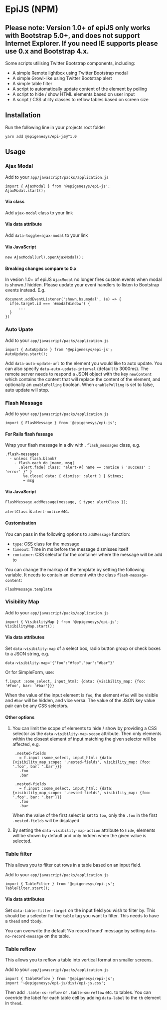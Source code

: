 # EpiJS (NPM)

## **Please note: Version 1.0+ of epiJS only works with Bootstrap 5.0+, and does not support Internet Explorer. If you need IE supports please use 0.x and Bootstrap 4.x.**

Some scripts utilising Twitter Bootstrap components, including:

* A simple Remote lightbox using Twitter Bootstrap modal
* A simple Growl-like using Twitter Bootstrap alert
* A simple table filter
* A script to automatically update content of the element by polling
* A script to hide / show HTML elements based on user input
* A script / CSS utility classes to reflow tables based on screen size

## Installation

Run the following line in your projects root folder

    yarn add @epigenesys/epi-js@^1.0

## Usage

### Ajax Modal
Add to your `app/javascript/packs/application.js`

    import { AjaxModal } from '@epigenesys/epi-js';
    AjaxModal.start();

#### Via class
Add `ajax-modal` class to your link

#### Via data attribute
Add `data-toggle=ajax-modal` to your link

#### Via JavaScript
    new AjaxModal(url).openAjaxModal();

#### **Breaking changes compare to 0.x**
In vesion 1.0+ of epiJS `AjaxModal` no longer fires custom events when modal is shown / hidden. Please update your event handlers to listen to Bootstrap events instead. E.g.

    document.addEventListener('shown.bs.modal', (e) => {
      if(e.target.id === '#modalWindow') {
          ...
      }
    })

### Auto Upate
Add to your `app/javascript/packs/application.js`

    import { AutoUpdate } from '@epigenesys/epi-js';
    AutoUpdate.start();

Add `data-auto-update-url` to the element you would like to auto update. You can also specify `data-auto-update-interval` (default to 3000ms).
The remote server needs to respond a JSON object with the key `newContent` which contains the content that will replace the content of the element, and optionally an `enablePolling` boolean. When `enablePolling` is set to false, auto update will stop.

### Flash Message
Add to your `app/javascript/packs/application.js`

    import { FlashMessage } from '@epigenesys/epi-js';

#### For Rails flash fessage
Wrap your flash message in a div with `.flash_messages` class, e.g.

    .flash-messages
      - unless flash.blank?
        - flash.each do |name, msg|
          .alert.fade{ class: "alert-#{ name == :notice ? 'success' : 'error' }" }
            %a.close{ data: { dismiss: :alert } } &times;
            = msg

#### Via JavaScript
    FlashMessage.addMessage(message, { type: alertClass });

`alertClass` is `alert-notice` etc.

#### Customisation
You can pass in the following options to `addMessage` function:
* `type`: CSS class for the message
* `timeout`: Time in ms before the message dismisses itself
* `container`: CSS selector for the container where the message will be add to

You can change the markup of the template by setting the following variable. It needs to contain an element with the class `flash-message-content`:

    FlashMessage.template

### Visibility Map
Add to your `app/javascript/packs/application.js`

    import { VisibilityMap } from '@epigenesys/epi-js';
    VisibilityMap.start();

#### Via data attributes
Set `data-visibility-map` of a select box, radio button group or check boxes to a JSON string, e.g.

    data-visibility-map='{"foo":"#foo","bar":"#bar"}'
Or for SimpleForm, use:

    f.input :some_select, input_html: {data: {visibility_map: {foo: '#foo', bar: '#bar'}}}

When the value of the input element is `foo`, the element `#foo` will be visible and `#bar` will be hidden, and vice versa. The value of the JSON key value pair can be any CSS selectors.

#### Other options
1. You can limit the scope of elements to hide / show by providing a CSS selector as the `data-visibility-map-scope` attribute. Then only elements within the closest element of input matching the given selector will be affected, e.g.

        .nested-fields
          = f.input :some_select, input_html: {data: {visibility_map_scope: '.nested-fields', visibility_map: {foo: '.foo', bar: '.bar'}}}
          .foo
          .bar

        .nested-fields
          = f.input :some_select, input_html: {data: {visibility_map_scope: '.nested-fields', visibility_map: {foo: '.foo', bar: '.bar'}}}
          .foo
          .bar

    When the value of the first select is set to `foo`, only the `.foo` in the first `.nested-fields` will be displayed

2. By setting the `data-visibility-map-action` attribute to `hide`, elements will be shown by default and only hidden when the given value is selected.

### Table filter
This allows you to filter out rows in a table based on an input field.

Add to your `app/javascript/packs/application.js`

    import { TableFilter } from '@epigenesys/epi-js';
    TableFilter.start();

#### Via data attributes
Set `data-table-filter-target` on the input field you wish to filter by. This should be a selecter for the `table` tag you want to filter. This needs to have a `thead` and `tbody`.


You can overwrite the default 'No record found' message by setting `data-no-record-message` on the table.

### Table reflow
This allows you to reflow a table into vertical format on smaller screens.

Add to your `app/javascript/packs/application.js`

    import { TableReflow } from '@epigenesys/epi-js';
    import '~@epigenesys/epi-js/dist/epi-js.css';

Then add `.table-xs-reflow` or `.table-sm-reflow` etc. to tables.
You can override the label for each table cell by adding `data-label` to the `th` element in `thead`.